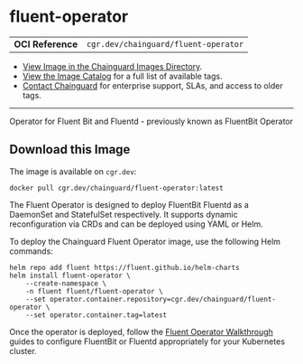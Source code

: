 <!--monopod:start-->
# fluent-operator
| | |
| - | - |
| **OCI Reference** | `cgr.dev/chainguard/fluent-operator` |


* [View Image in the Chainguard Images Directory](https://images.chainguard.dev/directory/image/fluent-operator/overview).
* [View the Image Catalog](https://console.chainguard.dev/images/catalog) for a full list of available tags.
* [Contact Chainguard](https://www.chainguard.dev/chainguard-images) for enterprise support, SLAs, and access to older tags.

---
<!--monopod:end-->

<!--overview:start-->
Operator for Fluent Bit and Fluentd - previously known as FluentBit Operator
<!--overview:end-->

<!--getting:start-->
## Download this Image
The image is available on `cgr.dev`:

```
docker pull cgr.dev/chainguard/fluent-operator:latest
```
<!--getting:end-->

<!--body:start-->
The Fluent Operator is designed to deploy FluentBit Fluentd as a DaemonSet and StatefulSet respectively. It supports dynamic reconfiguration via CRDs and can be deployed using YAML or Helm.

To deploy the Chainguard Fluent Operator image, use the following Helm commands:

```
helm repo add fluent https://fluent.github.io/helm-charts
helm install fluent-operator \
    --create-namespace \
    -n fluent fluent/fluent-operator \
    --set operator.container.repository=cgr.dev/chainguard/fluent-operator \
    --set operator.container.tag=latest
```

Once the operator is deployed, follow the [Fluent Operator Walkthrough](https://github.com/kubesphere-sigs/fluent-operator-walkthrough) guides to configure FluentBit or Fluentd appropriately for your Kubernetes cluster.
<!--body:end-->
